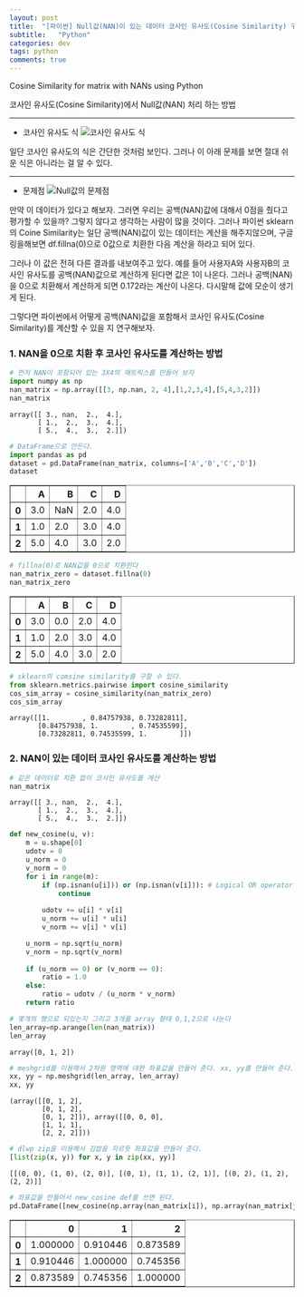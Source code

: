 ```yaml
---
layout: post
title:  "[파이썬] Null값(NAN)이 있는 데이터 코사인 유사도(Cosine Similarity) 구하기"
subtitle:   "Python"
categories: dev
tags: python
comments: true
---
```


Cosine Similarity for matrix with NANs using Python  

코사인 유사도(Cosine Similarity)에서 Null값(NAN) 처리 하는 방법

---
- 코사인 유사도 식
![코사인 유사도 식](https://miro.medium.com/max/852/1*hub04IikybZIBkSEcEOtGA.png)  

일단 코사인 유사도의 식은 간단한 것처럼 보인다. 그러나 이 아래 문제를 보면 절대 쉬운 식은 아니라는 걸 알 수 있다.

---
- 문제점
![Null값의 문제점](https://d1orkkc34keaka.cloudfront.net/images/2018/06/27/1530092786_1IbMSiSqHVMajaqKcLPxMyL6v6NKe44ZoNyKh7Pt.png)

만약 이 데이터가 있다고 해보자. 그러면 우리는 공백(NAN)값에 대해서 0점을 줬다고 평가할 수 있을까?
그렇지 않다고 생각하는 사람이 많을 것이다. 그러나 파이썬 sklearn의 Coine Similarity는 일단 공백(NAN)값이 있는 데이터는 계산을 해주지않으며, 구글링을해보면 df.fillna(0)으로 0값으로 치환한 다음 계산을 하라고 되어 있다.  

그러나 이 값은 전혀 다른 결과를 내보여주고 있다.
예를 들어 사용자A와 사용자B의 코사인 유사도를 공백(NAN)값으로 계산하게 된다면 값은 1이 나온다.
그러나 공백(NAN)을 0으로 치환해서 계산하게 되면 0.172라는 계산이 나온다. 다시말해 값에 모순이 생기게 된다.  

그렇다면 파이썬에서 어떻게 공백(NAN)값을 포함해서 코사인 유사도(Cosine Similarity)를 계산할 수 있을 지 연구해보자.

### 1. NAN을 0으로 치환 후 코사인 유사도를 계산하는 방법


```python
# 먼저 NAN이 포함되어 있는 3X4의 매트릭스를 만들어 보자
import numpy as np
nan_matrix = np.array([[3, np.nan, 2, 4],[1,2,3,4],[5,4,3,2]])
nan_matrix
```




    array([[ 3., nan,  2.,  4.],
           [ 1.,  2.,  3.,  4.],
           [ 5.,  4.,  3.,  2.]])




```python
# DataFrame으로 만든다.
import pandas as pd
dataset = pd.DataFrame(nan_matrix, columns=['A','B','C','D'])
dataset
```




<div>
<style scoped>
    .dataframe tbody tr th:only-of-type {
        vertical-align: middle;
    }

    .dataframe tbody tr th {
        vertical-align: top;
    }

    .dataframe thead th {
        text-align: right;
    }
</style>
<table border="1" class="dataframe">
  <thead>
    <tr style="text-align: right;">
      <th></th>
      <th>A</th>
      <th>B</th>
      <th>C</th>
      <th>D</th>
    </tr>
  </thead>
  <tbody>
    <tr>
      <th>0</th>
      <td>3.0</td>
      <td>NaN</td>
      <td>2.0</td>
      <td>4.0</td>
    </tr>
    <tr>
      <th>1</th>
      <td>1.0</td>
      <td>2.0</td>
      <td>3.0</td>
      <td>4.0</td>
    </tr>
    <tr>
      <th>2</th>
      <td>5.0</td>
      <td>4.0</td>
      <td>3.0</td>
      <td>2.0</td>
    </tr>
  </tbody>
</table>
</div>




```python
# fillna(0)로 NAN값을 0으로 치환한다
nan_matrix_zero = dataset.fillna(0)
nan_matrix_zero 
```




<div>
<style scoped>
    .dataframe tbody tr th:only-of-type {
        vertical-align: middle;
    }

    .dataframe tbody tr th {
        vertical-align: top;
    }

    .dataframe thead th {
        text-align: right;
    }
</style>
<table border="1" class="dataframe">
  <thead>
    <tr style="text-align: right;">
      <th></th>
      <th>A</th>
      <th>B</th>
      <th>C</th>
      <th>D</th>
    </tr>
  </thead>
  <tbody>
    <tr>
      <th>0</th>
      <td>3.0</td>
      <td>0.0</td>
      <td>2.0</td>
      <td>4.0</td>
    </tr>
    <tr>
      <th>1</th>
      <td>1.0</td>
      <td>2.0</td>
      <td>3.0</td>
      <td>4.0</td>
    </tr>
    <tr>
      <th>2</th>
      <td>5.0</td>
      <td>4.0</td>
      <td>3.0</td>
      <td>2.0</td>
    </tr>
  </tbody>
</table>
</div>




```python
# sklearn의 comsine similarity를 구할 수 있다.
from sklearn.metrics.pairwise import cosine_similarity
cos_sim_array = cosine_similarity(nan_matrix_zero)
cos_sim_array
```




    array([[1.        , 0.84757938, 0.73282811],
           [0.84757938, 1.        , 0.74535599],
           [0.73282811, 0.74535599, 1.        ]])



### 2. NAN이 있는 데이터 코사인 유사도를 계산하는 방법


```python
# 같은 데이터로 치환 없이 코사인 유사도를 계산
nan_matrix
```




    array([[ 3., nan,  2.,  4.],
           [ 1.,  2.,  3.,  4.],
           [ 5.,  4.,  3.,  2.]])




```python
def new_cosine(u, v):
    m = u.shape[0] 
    udotv = 0
    u_norm = 0
    v_norm = 0
    for i in range(m):
        if (np.isnan(u[i])) or (np.isnan(v[i])): # Logical OR operator 참고
            continue
            
        udotv += u[i] * v[i]
        u_norm += u[i] * u[i]
        v_norm += v[i] * v[i]

    u_norm = np.sqrt(u_norm)
    v_norm = np.sqrt(v_norm)
    
    if (u_norm == 0) or (v_norm == 0):
        ratio = 1.0
    else:
        ratio = udotv / (u_norm * v_norm)
    return ratio
```


```python
# 몇개의 행으로 되있는지 그리고 3개를 array 형태 0,1,2으로 나눈다
len_array=np.arange(len(nan_matrix))
len_array
```




    array([0, 1, 2])




```python
# meshgrid를 이용해서 2차원 영역에 대한 좌표값을 만들어 준다. xx, yy를 만들어 준다.
xx, yy = np.meshgrid(len_array, len_array)
xx, yy
```




    (array([[0, 1, 2],
            [0, 1, 2],
            [0, 1, 2]]), array([[0, 0, 0],
            [1, 1, 1],
            [2, 2, 2]]))




```python
# dlwp zip을 이용해서 김밥을 자르듯 좌표값을 만들어 준다.
[list(zip(x, y)) for x, y in zip(xx, yy)]
```




    [[(0, 0), (1, 0), (2, 0)], [(0, 1), (1, 1), (2, 1)], [(0, 2), (1, 2), (2, 2)]]




```python
# 좌표값을 만들어서 new_cosine def를 쓰면 된다.
pd.DataFrame([new_cosine(np.array(nan_matrix[i]), np.array(nan_matrix[j])) for i, j in zip(x,y)] for y, x in zip(xx, yy))
```




<div>
<style scoped>
    .dataframe tbody tr th:only-of-type {
        vertical-align: middle;
    }

    .dataframe tbody tr th {
        vertical-align: top;
    }

    .dataframe thead th {
        text-align: right;
    }
</style>
<table border="1" class="dataframe">
  <thead>
    <tr style="text-align: right;">
      <th></th>
      <th>0</th>
      <th>1</th>
      <th>2</th>
    </tr>
  </thead>
  <tbody>
    <tr>
      <th>0</th>
      <td>1.000000</td>
      <td>0.910446</td>
      <td>0.873589</td>
    </tr>
    <tr>
      <th>1</th>
      <td>0.910446</td>
      <td>1.000000</td>
      <td>0.745356</td>
    </tr>
    <tr>
      <th>2</th>
      <td>0.873589</td>
      <td>0.745356</td>
      <td>1.000000</td>
    </tr>
  </tbody>
</table>
</div>


